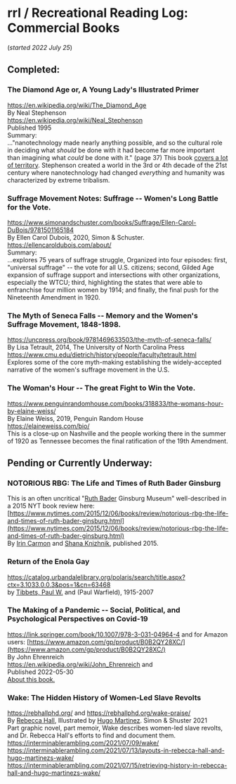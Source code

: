 # rrl / Recreational Reading Log: Commercial Books  
(*started 2022 July 25*)  

## Completed:  
### The Diamond Age or, A Young Lady's Illustrated Primer  
https://en.wikipedia.org/wiki/The_Diamond_Age  
By Neal Stephenson  
https://en.wikipedia.org/wiki/Neal_Stephenson  
Published 1995  
Summary:  
..."nanotechnology made nearly anything possible, and so the cultural role in deciding what *should* be done with it had become far more important than imagining what *could* be done with it." (page 37)  This book [covers a lot of territory](https://en.wikipedia.org/wiki/The_Diamond_Age).  Stephenson created a world in the 3rd or 4th decade of the 21st century where nanotechnology had changed *everything* and humanity was characterized by extreme tribalism.  

### Suffrage Movement Notes: Suffrage -- Women's Long Battle for the Vote.  
https://www.simonandschuster.com/books/Suffrage/Ellen-Carol-DuBois/9781501165184  
By Ellen Carol Dubois, 2020, Simon & Schuster.  
https://ellencaroldubois.com/about/  
Summary:  
...explores 75 years of suffrage struggle, Organized into four episodes:  first, "universal suffrage" -- the vote for all U.S. citizens; second, Gilded Age expansion of suffrage support and intersections with other organizations, especially the WTCU; third, highlighting the states that were able to enfranchise four million women by 1914; and finally, the final push for the Nineteenth Amendment in 1920.  
  
### The Myth of Seneca Falls -- Memory and the Women's Suffrage Movement, 1848-1898.  
https://uncpress.org/book/9781469633503/the-myth-of-seneca-falls/  
By Lisa Tetrault, 2014, The University of North Carolina Press  
https://www.cmu.edu/dietrich/history/people/faculty/tetrault.html  
Explores some of the core myth-making establishing the widely-accepted narrative of the women's suffrage movement in the U.S.  
  
### The Woman's Hour -- The great Fight to Win the Vote.  
https://www.penguinrandomhouse.com/books/318833/the-womans-hour-by-elaine-weiss/  
By Elaine Weiss, 2019, Penguin Random House  
https://elaineweiss.com/bio/  
This is a close-up on Nashville and the people working there in the summer of 1920 as Tennessee becomes the final ratification of the 19th Amendment.  
  
    
## Pending or Currently Underway:  
### NOTORIOUS RBG: The Life and Times of Ruth Bader Ginsburg  
This is an often uncritical "[Ruth Bader](https://en.wikipedia.org/wiki/Ruth_Bader_Ginsburg) Ginsburg Museum" well-described in a 2015 NYT book review here: [https://www.nytimes.com/2015/12/06/books/review/notorious-rbg-the-life-and-times-of-ruth-bader-ginsburg.html](https://www.nytimes.com/2015/12/06/books/review/notorious-rbg-the-life-and-times-of-ruth-bader-ginsburg.html)  
By [Irin Carmon](https://en.wikipedia.org/wiki/Irin_Carmon) and [Shana Knizhnik](https://en.wikipedia.org/wiki/Shana_Knizhnik), published 2015.  

### Return of the Enola Gay  
https://catalog.urbandalelibrary.org/polaris/search/title.aspx?ctx=3.1033.0.0.3&pos=1&cn=63468  
by [Tibbets, Paul W.](https://en.wikipedia.org/wiki/Paul_Tibbets) and (Paul Warfield), 1915-2007  

### The Making of a Pandemic -- Social, Political, and Psychological Perspectives on Covid-19  
https://link.springer.com/book/10.1007/978-3-031-04964-4  and for Amazon users: [https://www.amazon.com/gp/product/B0B2QY28XC/](https://www.amazon.com/gp/product/B0B2QY28XC/)  
By John Ehrenreich  
https://en.wikipedia.org/wiki/John_Ehrenreich and  
Published 2022-05-30  
[About this book.](https://link.springer.com/book/10.1007/978-3-031-04964-4?noAccess=true#about-this-book)  


### Wake: The Hidden History of Women-Led Slave Revolts  
https://rebhallphd.org/ and https://rebhallphd.org/wake-praise/   
By [Rebecca Hall](https://rebhallphd.org/rebecca-hall/), Illustrated by [Hugo Martinez](https://www.linkedin.com/in/hugo-martinez-88121a6). Simon & Shuster 2021  
Part graphic novel, part memoir, Wake describes women-led slave revolts, and Dr. Rebecca Hall's efforts to find and document them.  
https://interminablerambling.com/2021/07/09/wake/  
https://interminablerambling.com/2021/07/13/layouts-in-rebecca-hall-and-hugo-martinezs-wake/  
https://interminablerambling.com/2021/07/15/retrieving-history-in-rebecca-hall-and-hugo-martinezs-wake/  